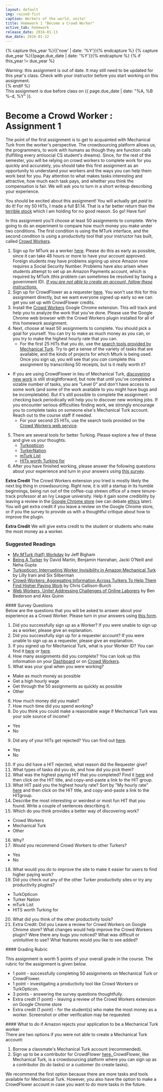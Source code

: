 ```yaml
---
layout: default
img: raised-fist
caption: Workers of the world, unite!
title: Homework 1 "Become a Crowd Worker"
active_tab: homework
release_date: 2016-01-13
due_date: 2016-01-22
---
```


<!-- Check whether the assignment is up to date -->
{% capture this_year %}{{'now' | date: '%Y'}}{% endcapture %}
{% capture due_year %}{{page.due_date | date: '%Y'}}{% endcapture %}
{% if this_year != due_year %} 
<div class="alert alert-danger">
Warning: this assignment is out of date.  It may still need to be updated for this year's class.  Check with your instructor before you start working on this assignment.
</div>
{% endif %}
<!-- End of check whether the assignment is up to date -->

<div class="alert alert-info">
This assignment is due before class on {{ page.due_date | date: "%A, %B %-d, %Y" }}.
</div>


Become a Crowd Worker <span class="text-muted">: Assignment 1</span> 
=============================================================

The point of the first assignment is to get to acquainted with Mechanical Turk from the worker's perspective. The crowdsourcing platform allows us, the programmers, to work with humans as though they are function calls (fulfilling every antisocial CS student's dreams). Since, for the rest of the semester, you will be relying on crowd workers to complete work for you quickly and accurately, you should take this first assignment as an opportunity to understand your workers and the ways you can help them work best for you. Pay attention to what makes tasks interesting and attractive, how much each task pays, and whether you think the compensation is fair. We will ask you to turn in a short writeup describing your experience.

You should be excited about this assignment! You will actually get *paid* to do it! For my 50 HITs, I made a full $1.14. That is a far better return than the [terrible stock](https://www.google.com/finance?q=vaso&ei=oBMMUqixB47q0QH-owE) which I am holding for no good reason. So go! Have fun!

In this assignment you’ll choose at least 50 assignments to complete.  We’re going to do an experiment to compare how much money you make under two conditions.  The first condition is using the MTurk interface, and the second condition is using a productivity tool that your instructor has built, called [Crowd Workers](http://crowd-workers.com/landing). 

1. Sign up for MTurk as a worker [here](https://www.mturk.com/mturk/welcome).  Please do this as early as possible, since it can take 48 hours or more to have your account approved.  Foreign students may have problems signing up since Amazon now requires a Social Security Number. Problems have also arisen when students attempt to set up an Amazon Payments account, which is required by MTurk (this problem can sometimes be resolved by faxing a government ID). <a href = "#special_note"> *If you are not able to create an account, follow these instructions.* </a>
2. Sign up for CrowdFlower as a requester [here](https://make.crowdflower.com/users/new). You won't use this for this assignment directly, but we want everyone signed up early so we can get you set up with CrowdFlower credits.
3. Install the [Crowd Workers](http://crowd-workers.com/landing) Google Chrome extension. This will track and help you to analyze the work that you’ve done. Please use the Google Chrome web browser with the Crowd Workers plugin installed for all of this homework assignment.
4. Next, choose at least 50 assignments to complete.  You should pick a goal for yourself.  You can try to make as much money as you can, or you try to make the highest hourly rate that you can.
	* For the first 25 HITs that you do, use the [search tools provided by Mechanical Turk](https://www.mturk.com/mturk/findhits?match=false).
 Try to get a sense of the variety of tasks that are available, and the kinds of projects for which Mturk is being used. Once you sign up, you will see that you *can* complete this assignment by transcribing 50 receipts, but is it really worth it? 
 * If you are using CrowdFlower in lieu of Mechanical Turk, [discovering new work](https://tasks.crowdflower.com/channels/elite/tasks) is still straightforward, but note that until you've completed a sizable number of tasks, you are "Level 0" and don't have access to some work (and some of the work available to you might have bugs and be incompletable). But it's still possible to complete the assignment - checking back periodically will help you to discover new working jobs. If you encounter serious difficulties finding work, we strongly encourage you to complete tasks on someone else's Mechanical Turk account. Reach out to the course staff if needed. 
	* For your second 25 HITs, use the search tools provided on the [Crowd Workers web service](http://crowd-workers.com/new_work?ordering=-last_submitted,-available&only_favourites=false&min_available=1).
5. There are several tools for better Turking. Please explore a few of these and give us your thoughts.
	* [Turkopticon](http://turkopticon.differenceengines.com/) 
	* [TurkerNation](http://turkernation.com/)
	* [mTurk List](http://mturklist.com) 
	* [HITs worth Turking for](http://www.reddit.com/r/HITsWorthTurkingFor/new/?sort=new) 
6. After you have finished working, please answer the following questions about your experience and turn in your answers using [this survey](https://docs.google.com/forms/d/16qS3R6Tc9T807NxHCf_fbS8znBOAjJQVG6NFhyCM_oQ/viewform?usp=send_form).

**Extra Credit** The Crowd Workers extension you tried is mostly likely the next big thing in crowdsourcing. Right now, it is still a startup in its humble beginnings, being run out of the coffee-cup strewn office of a mere tenure-track professor at an Ivy League university. Help it gain some credibility by leaving a review in the [Google Chrome store](https://chrome.google.com/webstore/detail/crowdworkers/aamdbafophajiecmhbnbakndfgjkfpce/reviews) (we can debate [ethics](http://www.nytimes.com/2013/09/23/technology/give-yourself-4-stars-online-it-might-cost-you.html?_r=0) later). You will get extra credit if you leave a review on the Google Chrome store, or if you the survey to provide us with a thoughtful critique about how to improve the plugin. 

**Extra Credit** We will give extra credit to the student or students who make the most money as a worker.

### Suggested Readings

* [My MTurk (half) Workday](http://www.cs.cmu.edu/~jbigham/posts/2014/half-workday-as-turker.html) by Jeff Bigham
* [Being A Turker](readings/downloads/ethics/being-a-turker.pdf) by David Martin, Benjamin Hanrahan, Jacki O’Neill and Neha Gupta
* [Turkopticon: Interrupting Worker Invisibility in Amazon Mechanical Turk](readings/downloads/ethics/turkopticon.pdf) by Lilly Irani and Six Silberman
* [Crowd-Workers: Aggregating Information Across Turkers To Help Them Find Higher Paying Work](readings/downloads/ethics/crowd-workers.pdf) by Chris Callison-Burch
* [Web Workers, Unite! Addressing Challenges of Online Laborers](readings/downloads/ethics/web-workers-unite.pdf) by Ben Bederson and Alex Quinn

<div class="panel panel-primary">
<div class="panel-heading" markdown="1">
#### Survey Questions
</div>
<div class="panel-body" markdown="1">
Below are the questions that you will be asked to answer about your experience as a Crowd Worker.  Please turn in your answers using <a href="https://docs.google.com/forms/d/16qS3R6Tc9T807NxHCf_fbS8znBOAjJQVG6NFhyCM_oQ/viewform?usp=send_form">this form</a>.

1. Did you successfully sign up as a Worker? If you were unable to sign up as a worker, please give an explanation.
2. Did you successfully sign up for a requester account? If you were unable to sign up as a requester, please give an explanation.
3. If you signed up for Mechanical Turk, what is your Worker ID? You can find it [here](https://www.mturk.com/mturk/dashboard) or [here](http://crowd-workers.com/analytics).
4. How many assignments did you complete? You can look up this information on your [Dashboard](https://www.mturk.com/mturk/dashboard) or on [Crowd Workers](http://crowd-workers.com/analytics).
5. What was your goal when you were working? 
* Make as much money as possible 
* Get a high hourly wage 
* Get through the 50 assignments as quickly as possible 
* Other
6. How much money did you make?
7. How much time did you spend working?
8. Do you think you could make a reasonable wage if Mechanical Turk was your sole source of income? 
* Yes 
* No
9. Did any of your HITs get rejected? You can find out [here](https://www.mturk.com/mturk/dashboard).
* Yes 
* No
10. If you did have a HIT rejected, what reason did the Requester give?
11. What types of tasks did you do, and how did you pick them?
12. What was the highest paying HIT that you completed?  Find it [here](http://crowd-workers.com/track?ordering=-reward) and then click on the HIT title, and copy-and-paste a link to the HIT group.
13. What HIT paid you the highest hourly rate?  Sort by "My hourly rate" [here](http://crowd-workers.com/analytics) and then click on the HIT title, and copy-and-paste a link to the HITgroup.
14. Describe the most interesting or weirdest or most fun HIT that you found.  Write a couple of sentences describing it.
15. Which do you think provides a better way of discovering work? 
* Crowd Workers 
* Mechanical Turk 
* Other
16. Why?
17. Would you recommend Crowd Workers to other Turkers? 
* Yes 
* No
18. What would you do to improve the site to make it easier for users to find higher paying work?
19. Did you check out any of the other Turker productivity sites or try any productivity plugins? 
* TurkOpticon 
* Turker Nation 
* mTurk List 
* HITS worth Turking for 
20. What did you think of the other productivity tools?
21. Extra Credit: Did you Leave a review for Crowd Workers on Google Chrome store? What changes would help improve the Crowd Workers plugin? Were there any bugs you noticed? What was difficult or unintuitive to use? What features would you like to see added?

</div>
</div>
 

<div class="panel panel-danger">
<div class="panel-heading" markdown="1">
#### Grading Rubric
</div>
<div class="panel-body" markdown="1">

This assignment is worth 5 points of your overall grade in the course.  The rubric for the assignment is given below.

* 1 point - successfully completing 50 assignments on Mechanical Turk or CrowdFlower. 
* 1 point - investigating a productivity tool like Crowd Workers or TurkOpticon.
* 3 points - answering the survey questions thoughtfully.
* Extra credit (1 point) - leaving a review of the Crowd Workers extension on Google Chrome store
* Extra credit (1 point) - for the student(s) who make the most money as a worker.  Screenshot or other verification may be requested.

</div>
</div>
 



<div class="panel panel-info" id = "special_note">
<div class="panel-heading" markdown="1">
#### What to do if Amazon rejects your application to be a Mechanical Turk worker
</div>
<div class="panel-body" markdown="1">
There are two options if you were not able to create a Mechanical Turk account:

1. Borrow a classmate's Mechanical Turk account (recommended).<br>
2. Sign up to be a contributor for CrowdFlower <a href = "https://elite.crowdflower.com/?view=register"> here. </a>CrowdFlower, like Mechanical Turk, is a crowdsourcing platform where you can sign up as a contributor (to do tasks) or a customer (to create tasks).

We recommend the first option because there are more tasks and tools available for Mechanical Turk. However, you also have the option to make a CrowdFlower account in case you want to do more tasks in the future. 
</div>
</div>
